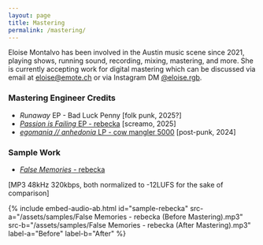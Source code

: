 ```yaml
---
layout: page
title: Mastering
permalink: /mastering/
---
```


Eloise Montalvo has been involved in the Austin music scene since 2021, playing shows, running
sound, recording, mixing, mastering, and more. She is currently accepting work for digital
mastering which can be discussed via email at [eloise@emote.ch][email] or via
Instagram DM [@eloise.rgb][instagram].

### Mastering Engineer Credits

 * *Runaway* EP - Bad Luck Penny [folk punk, 2025?]
 * [*Passion is Failing* EP - rebecka][rebecka_passion] [screamo, 2025]
 * [*egomania // anhedonia* LP - cow mangler 5000][cm5k_egomania] [post-punk, 2024]

### Sample Work

 * [*False Memories* - rebecka][rebecka_false_memories]

[MP3 48kHz 320kbps, both normalized to -12LUFS for the sake of comparison]

{% include embed-audio-ab.html id="sample-rebecka" src-a="/assets/samples/False Memories - rebecka (Before Mastering).mp3" src-b="/assets/samples/False Memories - rebecka (After Mastering).mp3" label-a="Before" label-b="After" %}

[email]: mailto:eloise@emote.ch
[instagram]: https://instagram.com/eloise.rgb

[rebecka_passion]: https://rebecka.bandcamp.com/album/passion-is-failing
[cm5k_egomania]: https://cowmangler5000.bandcamp.com/album/egomania-anhedonia

[rebecka_false_memories]: https://rebecka.bandcamp.com/track/false-memories
